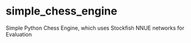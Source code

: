# simple_chess_engine
Simple Python Chess Engine, which uses Stockfish NNUE networks for Evaluation
